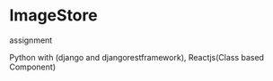 # ImageStore
assignment

Python with (django and djangorestframework), Reactjs(Class based Component)
